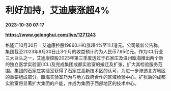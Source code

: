 # 利好加持，艾迪康涨超4%

**2023-10-30 07:17**

**https://www.gelonghui.com/live/1271243**

格隆汇10月30日｜艾迪康控股(9860.HK)涨超4%至11.1港元。公司最新公告称，集团截至2023年9月30日止3个月的收益预计约为人民币7.95亿元。作为ICL行业三大巨头之一，艾迪康控股2023年第三季度透过于石家庄及温州瓯海推出两个新的独立医学实验室(ICL)及完成集团成都实验室的搬迁及扩张，扩大其检验服务范围。集团的石家庄实验室获得了石家庄高新技术区的认可，为进一步渗透北方地区的重要组成部分。瓯海实验室乃为与地方政府合作的区域检验中心。扩张后的成都实验室将显著扩大集团的产能，并成为集团于西部地区的技术中心。